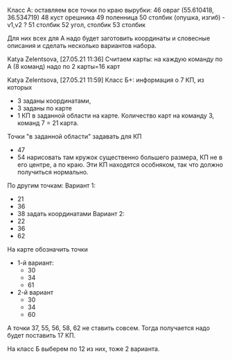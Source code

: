 Класс А: оставляем все точки по краю вырубки:
46 овраг (55.610418, 36.534719)
48 куст орешника
49 поленница
50 столбик (опушка, изгиб) - v1,v2 ?
51 столбик
52 угол, столбик
53 столбик

Для них всех для А надо будет заготовить координаты и словесные описания
и сделать несколько вариантов набора.

Katya Zelentsova, [27.05.21 11:36]
Считаем карты: на каждую команду по А (8 команд) надо по 2 карты=16 карт

Katya Zelentsova, [27.05.21 11:59]
Класс Б+:
информация о 7 КП, из которых
- 3 заданы координатами,
- 3 заданы по карте
- 1 КП в заданной области на карте.
Количество карт на команду 3, команд 7 = 21 карта.

Точки "в заданной области" задавать для КП
- 47
- 54
нарисовать там кружок существенно большего размера, КП не в его центре, а по краю.
Эти КП находятся особняком, так что должно получиться нормально.

По другим точкам:
Вариант 1:
- 21
- 36
- 38 задать координатами
Вариант 2:
- 22
- 36
- 62

На карте обозначить точки
- 1-й вариант:
  - 30
  - 34
  - 61
- 2-й вариант
  - 30
  - 34
  - 60

А точки 37, 55, 56, 58, 62 не ставить совсем.
Тогда получается надо будет поставить 17 КП.

На класс Б выберем по 12 из них, тоже 2 варианта.
